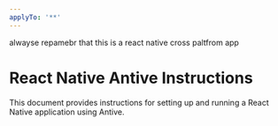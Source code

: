 ```yaml
---
applyTo: '**'
---
```

alwayse repamebr that this is a  react native cross paltfrom app 
# React Native Antive Instructions
This document provides instructions for setting up and running a React Native application using Antive.


